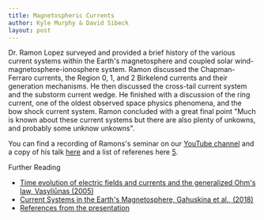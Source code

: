 ```yaml
---
title: Magnetospheric Currents
author: Kyle Murphy & David Sibeck
layout: post
---
```


Dr. Ramon Lopez surveyed and provided a brief history of the various current systems within the Earth's magnetosphere and coupled solar wind-magnetosphere-ionosphere system. Ramon discussed the Chapman-Ferraro currents, the Region 0, 1, and 2 Birkelend currents and their generation mechanisms. He then discussed the cross-tail current system and the substorm current wedge. He finished with a discussion of the ring current, one of the oldest observed space physics phenomena, and the bow shock current system. Ramon concluded with a great final point "Much is known about these current systems but there are also plenty of unkowns, and probably some unknow unkowns".  


You can find a recording of Ramons's seminar on our [YouTube channel][1] and a copy of his talk [here][2] and a list of referenes here [5].

Further Reading

- [Time evolution of electric fields and currents and the generalized Ohm's law, Vasyliūnas (2005)][3]
- [Current Systems in the Earth's Magnetosphere, Gahuskina et al., (2018)][4]
- [References from the presentation][5]

[1]:https://www.youtube.com/channel/UCNlOK9mCmI3V111EHQRCuEQ
[2]:https://github.com/MSOLSS/MagSeminars/blob/master/presentations/MagnetosphericCurrents_Lopez.pdf
[3]:https://angeo.copernicus.org/articles/23/1347/2005/
[4]:https://agupubs.onlinelibrary.wiley.com/doi/full/10.1002/2017RG000590
[5]:https://github.com/MSOLSS/MagSeminars/blob/master/presentations/Lopez_references.pdf